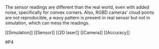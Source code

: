 The sensor readings are different than the real world, even with added noise, specifically for convex corners. Also, RGBD cameras' cloud points are not reproducible, a wavy pattern is present in real sensor but not in simulation, which can mess the readings.

[[Simulation]]
[[Sensor]]
[[2D laser]]
[[Camera]]
[[Accuracy]]

#P4 